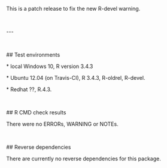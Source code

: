 This is a patch release to fix the new R-devel warning.

 

\---

 

\#\# Test environments

\* local Windows 10, R version 3.4.3

\* Ubuntu 12.04 (on Travis-CI), R 3.4.3, R-oldrel, R-devel.

\* Redhat ??, R.4.3.

 

\#\# R CMD check results

There were no ERRORs, WARNING or NOTEs.

 

\#\# Reverse dependencies

There are currently no reverse dependencies for this package.
